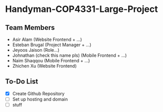 # Handyman-COP4331-Large-Project
## Team Members

- Asir Alam (Website Frontend + ...)
- Esteban Brugal (Project Manager + ...)
- Jeyoos Jaison (Role...)
- Johnathan (check this name pls) (Mobile Frontend + ...)
- Naim Shaqqou (Mobile Frontend + ...)
- Zhichen Xu (Website Frontend)

## To-Do List
- [x] Create Github Repository
- [ ] Set up hosting and domain
- [ ] stuff
